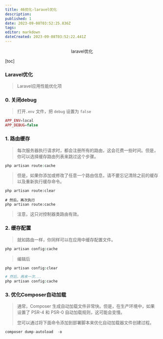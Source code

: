```yaml
---
title: 46优化-laravel优化
description: 
published: 1
date: 2023-09-08T03:52:25.836Z
tags: 
editor: markdown
dateCreated: 2023-09-08T03:52:22.441Z
---
```


<center>laravel优化</center>



[toc]





### Laravel优化

> Laravel应用性能优化项







### 0. 关闭debug

> 打开`.env` 文件，把 `debug` 设置为 `false`

```php
APP_ENV=local
APP_DEBUG=false
```



### 1. 路由缓存

> 每次服务器执行请求时，都会注册所有的路由，这会花费一些时间。但是，你可以选择缓存路由列表来跳过这个步骤。

```php
php artisan route:cache
```

> 但是，如果你添加或修改了任意一个路由信息，请不要忘记清除之前的缓存以及重新执行缓存命令。

```shell
php artisan route:clear

# 然后，再次执行
php artisan route:cache
```

> 注意，这只对控制器类路由有效。







### 2. 缓存配置

> 就如路由一样，你同样可以在应用中缓存配置文件。

```php
php artisan config:cache
```

> 编辑后

```php
php artisan config:clear

# 然后，再来一次...
php artisan config:cache
```







### 3. 优化Composer自动加载

> 通常，Composer 生成自动加载文件非常快。但是，在生产环境中，如果设置了 PSR-4 和 PSR-0 自动加载规则，这可能会变慢。
>
> 您可以通过将下面命令添加到部署脚本来优化自动加载器文件创建过程。

```php
composer dump-autoload  -o
```













